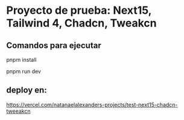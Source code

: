# Proyecto de prueba: Next15, Tailwind 4, Chadcn, Tweakcn

## Comandos para ejecutar

pnpm install

pnpm run dev

## deploy en:

https://vercel.com/natanaelalexanders-projects/test-next15-chadcn-tweeakcn